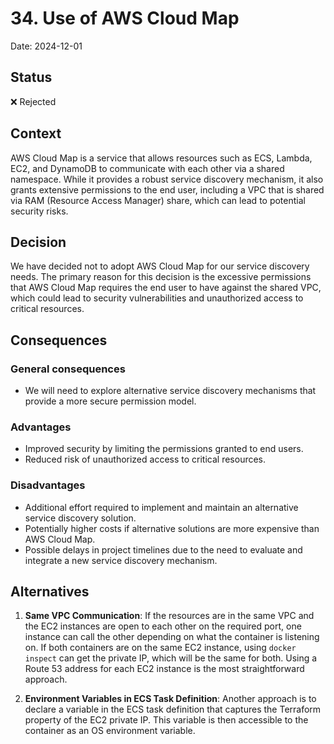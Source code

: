 # 34. Use of AWS Cloud Map

Date: 2024-12-01

## Status

❌ Rejected

## Context

AWS Cloud Map is a service that allows resources such as ECS, Lambda, EC2, and DynamoDB to communicate with each other via a shared namespace. While it provides a robust service discovery mechanism, it also grants extensive permissions to the end user, including a VPC that is shared via RAM (Resource Access Manager) share, which can lead to potential security risks.

## Decision

We have decided not to adopt AWS Cloud Map for our service discovery needs. The primary reason for this decision is the excessive permissions that AWS Cloud Map requires the end user to have against the shared VPC, which could lead to security vulnerabilities and unauthorized access to critical resources.

## Consequences

### General consequences

* We will need to explore alternative service discovery mechanisms that provide a more secure permission model.

### Advantages

* Improved security by limiting the permissions granted to end users.
* Reduced risk of unauthorized access to critical resources.

### Disadvantages

* Additional effort required to implement and maintain an alternative service discovery solution.
* Potentially higher costs if alternative solutions are more expensive than AWS Cloud Map.
* Possible delays in project timelines due to the need to evaluate and integrate a new service discovery mechanism.

## Alternatives

1. **Same VPC Communication**: If the resources are in the same VPC and the EC2 instances are open to each other on the required port, one instance can call the other depending on what the container is listening on. If both containers are on the same EC2 instance, using `docker inspect` can get the private IP, which will be the same for both. Using a Route 53 address for each EC2 instance is the most straightforward approach.

2. **Environment Variables in ECS Task Definition**: Another approach is to declare a variable in the ECS task definition that captures the Terraform property of the EC2 private IP. This variable is then accessible to the container as an OS environment variable.